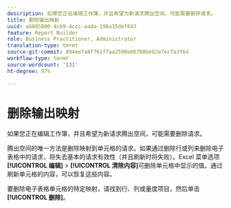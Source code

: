```yaml
---
description: 如果您正在编辑工作簿，并且希望为新请求腾出空间，可能需要删除请求。
title: 删除输出映射
uuid: a6805800-4cb9-4ccc-aada-198a15def643
feature: Report Builder
role: Business Practitioner, Administrator
translation-type: tm+mt
source-git-commit: 894ee7a8f761f7aa2590e06708be82e7ecfa3f6d
workflow-type: tm+mt
source-wordcount: '131'
ht-degree: 97%

---
```



# 删除输出映射

如果您正在编辑工作簿，并且希望为新请求腾出空间，可能需要删除请求。

腾出空间的唯一方法是删除映射到单元格的请求。如果通过删除行或列来删除电子表格中的请求，将失去基本的请求有效性（并且刷新时将失败）。Excel 菜单选项&#x200B;**[!UICONTROL 编辑]** > **[!UICONTROL 清除内容]**&#x200B;可删除单元格中显示的值。通过刷新单元格的内容，可以恢复这些内容。

要删除电子表格单元格的特定映射，请找到行、列或量度项目，然后单击&#x200B;**[!UICONTROL 删除]**。

